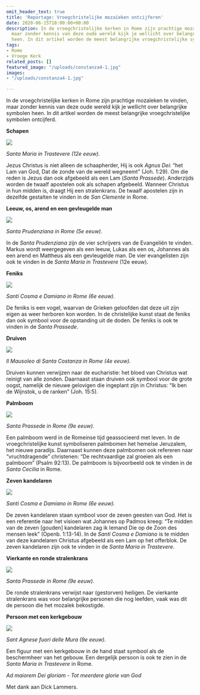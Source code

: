```yaml
---
omit_header_text: true
title: 'Reportage: Vroegchristelijke mozaïeken ontcijferen'
date: 2020-06-15T18:00:00+00:00
description: In de vroegchristelijke kerken in Rome zijn prachtige mozaïeken te vinden,
  maar zonder kennis van deze oude wereld kijk je wellicht over belangrijke symbolen
  heen. In dit artikel worden de meest belangrijke vroegchristelijke symbolen ontcijferd.
tags:
- Rome
- Vroege Kerk
related_posts: []
featured_image: "/uploads/constanza4-1.jpg"
images:
- "/uploads/constanza4-1.jpg"

---
```

In de vroegchristelijke kerken in Rome zijn prachtige mozaïeken te vinden, maar zonder kennis van deze oude wereld kijk je wellicht over belangrijke symbolen heen. In dit artikel worden de meest belangrijke vroegchristelijke symbolen ontcijferd.

**Schapen**

![](/uploads/trastevere-1.jpg)

_Santa Maria in Trastevere (12e eeuw)._

Jezus Christus is niet alleen de schaapherder, Hij is ook _Agnus Dei:_ “het Lam van God, Dat de zonde van de wereld wegneemt” (Joh. 1:29). Om die reden is Jezus dan ook afgebeeld als een Lam (_Santa Prassede_). Anderzijds worden de twaalf apostelen ook als schapen afgebeeld. Wanneer Christus in hun midden is, draagt Hij een stralenkrans. De twaalf apostelen zijn in dezelfde gestalten te vinden in de _San Clemente_ in Rome.

**Leeuw, os, arend en een gevleugelde man**

![](/uploads/test-snapseed-1.jpg)

_Santa Prudenziana in Rome (5e eeuw)._

In de _Santa Prudenziana_ zijn de vier schrijvers van de Evangeliën te vinden.  Markus wordt weergegeven als een leeuw, Lukas als een os, Johannes als een arend en Mattheus als een gevleugelde man. De vier evangelisten zijn ook te vinden in de _Santa Maria in Trastevere_ (12e eeuw).

**Feniks**

![](/uploads/feniks-1.jpg)

_Santi Cosma e Damiano in Rome_ _(6e eeuw)._

De feniks is een vogel, waarvan de Grieken geloofden dat deze uit zijn eigen as weer herboren kon worden. In de christelijke kunst staat de feniks dan ook symbool voor de opstanding uit de doden. De feniks is ook te vinden in de _Santa Prassede_.

**Druiven**

![](/uploads/druiven.jpg)

_Il Mausoleo di Santa Costanza in Rome (4e eeuw)._

Druiven kunnen verwijzen naar de eucharistie: het bloed van Christus wat reinigt van alle zonden. Daarnaast staan druiven ook symbool voor de grote oogst, namelijk de nieuwe gelovigen die ingeplant zijn in Christus: “Ik ben de Wijnstok, u de ranken” (Joh. 15:5).

**Palmboom**

![](/uploads/img-20200614-wa0020-1.jpg)

_Santa Prassede in Rome_ _(9e eeuw)._

Een palmboom werd in de Romeinse tijd geassocieerd met leven. In de vroegchristelijke kunst symboliseren palmbomen het hemelse Jeruzalem, het nieuwe paradijs. Daarnaast kunnen deze palmbomen ook refereren naar “vruchtdragende” christenen: “De rechtvaardige zal groeien als een palmboom” (Psalm 92:13). De palmboom is bijvoorbeeld ook te vinden in de _Santa Cecilia_ in Rome.

**Zeven kandelaren**

![](/uploads/santi-1.jpg)

_Santi Cosma e Damiano in Rome (6e eeuw)._

De zeven kandelaren staan symbool voor de zeven geesten van God. Het is een referentie naar het visioen wat Johannes op Padmos kreeg: “Te midden van de zeven \[gouden\] kandelaren zag ik Iemand Die op de Zoon des mensen leek” (Openb. 1:13-14). In de _Santi Cosma e Damiano_ is te midden van deze kandelaren Christus afgebeeld als een Lam op het offerblok. De zeven kandelaren zijn ook te vinden in de _Santa Maria in Trastevere_.

**Vierkante en ronde stralenkrans**

![](/uploads/img-20200614-wa0018-1.jpg)

_Santa Prassede in Rome (9e eeuw)._

De ronde stralenkrans verwijst naar (gestorven) heiligen. De vierkante stralenkrans was voor belangrijke personen die nog leefden, vaak was dit de persoon die het mozaïek bekostigde.

**Persoon met een kerkgebouw**

![](/uploads/constanza3-1.jpg)

_Sant Agnese fuori delle Mura (9e eeuw)._

Een figuur met een kerkgebouw in de hand staat symbool als de beschermheer van het gebouw. Een dergelijk persoon is ook te zien in de _Santa Maria in Trastevere_ in Rome.

_Ad maiorem Dei gloriam - Tot meerdere glorie van God_

Met dank aan Dick Lammers.